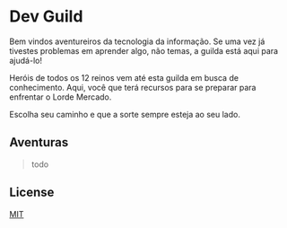 # Dev Guild

Bem vindos aventureiros da tecnologia da informação. Se uma vez já tivestes problemas em aprender algo, não temas, a guilda está aqui para ajudá-lo!

Heróis de todos os 12 reinos vem até esta guilda em busca de conhecimento. Aqui, você que terá recursos para se preparar para enfrentar o Lorde Mercado.

Escolha seu caminho e que a sorte sempre esteja ao seu lado.

## Aventuras

> todo

## License

[MIT](LICENSE)
